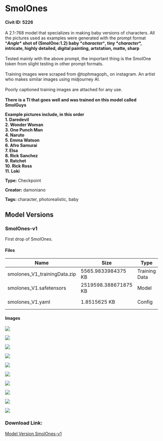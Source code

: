 # SmolOnes

#### Civit ID: 5226

<p>A 2.1-768 model that specializes in making baby versions of characters.  All the pictures used as examples were generated with the prompt format <br />*<strong><em>Angle</em>* shot of (SmolOne:1.2) baby *<em>character</em></strong>*<strong>, tiny *<em>character</em>*, intricate, highly detailed, digital painting, artstation, matte, sharp</strong><br /><br />Tested mainly with the above prompt, the important thing is the SmolOne token from slight testing in other prompt formats.  <br /><br />Training images were scraped from @tophmagoph_ on instagram. An artist who makes similar images using midjourney AI.  <br /><br />Poorly captioned training images are attached for any use.<br /><br /><strong>There is a TI that goes well and was trained on this model called SmolGuys</strong></p><p><strong>Example pictures include, in this order </strong><br /><strong>1. Daredevil</strong><br /><strong>2. Wonder Woman</strong><br /><strong>3. One Punch Man</strong><br /><strong>4. Naruto</strong><br /><strong>5. Emma Watson</strong><br /><strong>6. Afro Samurai</strong><br /><strong>7. Elsa</strong><br /><strong>8. Rick Sanchez</strong><br /><strong>9. Ratchet</strong><br /><strong>10. Rick Ross</strong><br /><strong>11. Loki</strong></p>

**Type:** Checkpoint

**Creator:** damoniano

**Tags:** character, photorealistic, baby

## Model Versions

### SmolOnes-v1

<p>First drop of SmolOnes.</p>

#### Files

| Name | Size | Type | Format | Download Url | AutoV1 | AutoV2 | SHA256 | CRC32 | BLAKE3 |
| --- | --- | --- | --- | --- | --- | --- | --- | --- | --- |
| smolones_V1_trainingData.zip | 5565.9833984375 KB | Training Data | Other | https://civitai.com/api/download/models/6059?type=Training%20Data | 300FEE00 | 3869CFFF29 | 3869CFFF29082409495779820114B32EAF9B39B9B53267E94A98D03B6B1D5B05 | 2AEB5D8D | 66B09616540238E2231CB59D76DD7261C806D9CF4CD729F7B2FC6E1398933AFD |
| smolones_V1.safetensors | 2519598.388671875 KB | Model | SafeTensor | https://civitai.com/api/download/models/6059 | 0003BA25 | D83F035637 | D83F035637296AE3C7E00FB280C86A156904CE88E1C951BB9624294FBE8ECEC7 | F851C2E8 | 8BB921436EF380A2A4B84D24F0ECF54285FE4539AFCF93C5F9B96D23326AFC7B |
| smolones_V1.yaml | 1.8515625 KB | Config | Other | https://civitai.com/api/download/models/6059?type=Config&format=Other | - | F5A297B5BB | F5A297B5BB166FB713CC0889A878FE66F86E38C62FC794CF13CDF0786EE8C127 | 09BE4DDC | 421EC278FC50413F10630D2805D35F15CDCCBCAE4C3DAFEF132045389CE79C45 |

#### Images

<p><img src="https://image.civitai.com/xG1nkqKTMzGDvpLrqFT7WA/ab3cc3d6-8996-4f4b-4d6c-15af2346bd00/width=450/52118.jpeg" /></p>

<p><img src="https://image.civitai.com/xG1nkqKTMzGDvpLrqFT7WA/6cf0bf08-647c-4f4e-320f-8811b9755300/width=450/52128.jpeg" /></p>

<p><img src="https://image.civitai.com/xG1nkqKTMzGDvpLrqFT7WA/d7baa0be-b217-4a56-e379-4bb2197c7400/width=450/52127.jpeg" /></p>

<p><img src="https://image.civitai.com/xG1nkqKTMzGDvpLrqFT7WA/9224c4a3-d584-459a-a47e-68b7671af100/width=450/52126.jpeg" /></p>

<p><img src="https://image.civitai.com/xG1nkqKTMzGDvpLrqFT7WA/1cb62109-320f-4993-356c-e2c5ab39b200/width=450/52125.jpeg" /></p>

<p><img src="https://image.civitai.com/xG1nkqKTMzGDvpLrqFT7WA/f7613254-e82f-4a8d-6cfb-368009b3d600/width=450/52124.jpeg" /></p>

<p><img src="https://image.civitai.com/xG1nkqKTMzGDvpLrqFT7WA/5fb40357-2623-4adb-753f-f7de28711f00/width=450/52123.jpeg" /></p>

<p><img src="https://image.civitai.com/xG1nkqKTMzGDvpLrqFT7WA/1f806fa0-3e75-485a-eefd-5a193ee5f900/width=450/52122.jpeg" /></p>

<p><img src="https://image.civitai.com/xG1nkqKTMzGDvpLrqFT7WA/f82fd8a5-17b2-49af-998e-ee966197b100/width=450/52121.jpeg" /></p>

<p><img src="https://image.civitai.com/xG1nkqKTMzGDvpLrqFT7WA/90c46ed9-1b31-4341-48c8-4ab409246b00/width=450/52120.jpeg" /></p>

### Download Link:

[Model Version SmolOnes-v1](https://civitai.com/api/download/models/6059)

